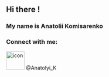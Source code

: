 ## Hi there !

### My name is Anatolii Komisarenko



### Connect with me:
<image src="https://cdn-icons-png.flaticon.com/128/152/152827.png" alt="icon" width="50" height="50">
@Anatolyi_K
